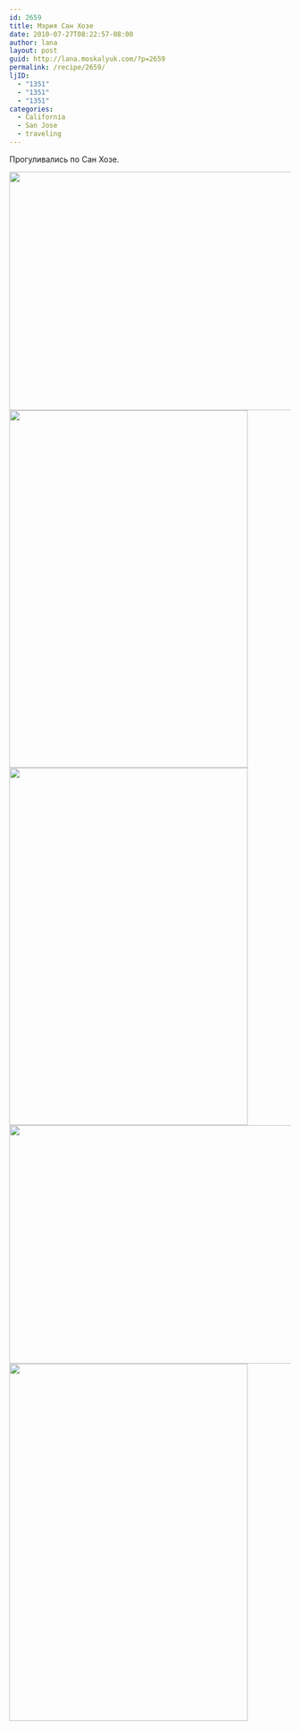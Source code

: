 ```yaml
---
id: 2659
title: Мэрия Сан Хозе
date: 2010-07-27T08:22:57-08:00
author: lana
layout: post
guid: http://lana.moskalyuk.com/?p=2659
permalink: /recipe/2659/
ljID:
  - "1351"
  - "1351"
  - "1351"
categories:
  - California
  - San Jose
  - traveling
---
```

Прогуливались по Сан Хозе.

<img loading="lazy" class="alignnone" title="San Jose" src="http://farm5.static.flickr.com/4091/4832811833_087f62f1c6_z.jpg" alt="" width="640" height="427" /> 

<img loading="lazy" class="alignnone" title="San Jose" src="http://farm5.static.flickr.com/4112/4832803283_6d965ed3dd_z.jpg" alt="" width="427" height="640" /> 

<img loading="lazy" class="alignnone" title="San Jose" src="http://farm5.static.flickr.com/4146/4832748753_93f93ca768_z.jpg" alt="" width="427" height="640" /> 

<img loading="lazy" class="alignnone" title="San Jose" src="http://farm5.static.flickr.com/4110/4832769429_266cc1c18c_z.jpg" alt="" width="640" height="427" /> 

<img loading="lazy" class="alignnone" title="San Jose" src="http://farm5.static.flickr.com/4083/4832735773_5ab8625f97_z.jpg" alt="" width="427" height="640" />
